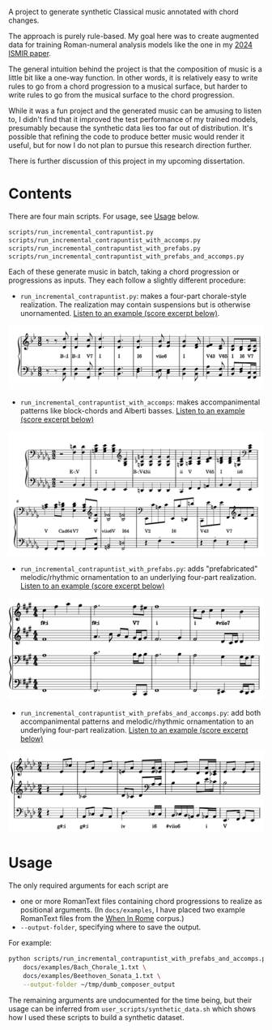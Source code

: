 A project to generate synthetic Classical music annotated with chord changes.

The approach is purely rule-based. My goal here was to create augmented data for training Roman-numeral analysis models like the one in my [2024 ISMIR paper](TODO). 

The general intuition behind the project is that the composition of music is a little bit like a one-way function. In other words, it is relatively easy to write rules to go from a chord progression to a musical surface, but harder to write rules to go from the musical surface to the chord progression.

While it was a fun project and the generated music can be amusing to listen to, I didn't find that it improved the test performance of my trained models, presumably because the synthetic data lies too far out of distribution. It's possible that refining the code to produce better music would render it useful, but for now I do not plan to pursue this research direction further.

There is further discussion of this project in my upcoming dissertation.

# Contents

There are four main scripts. For usage, see [Usage](#Usage) below.

```
scripts/run_incremental_contrapuntist.py
scripts/run_incremental_contrapuntist_with_accomps.py
scripts/run_incremental_contrapuntist_with_prefabs.py
scripts/run_incremental_contrapuntist_with_prefabs_and_accomps.py
```

Each of these generate music in batch, taking a chord progression or progressions as inputs. They each follow a slightly different procedure:

- `run_incremental_contrapuntist.py`: makes a four-part chorale-style realization. The realization may contain suspensions but is otherwise unornamented. [Listen to an example (score excerpt below)](docs/mozart_structural_0000192.mp3).

![Example of the output of `run_incremental_contrapuntist.py`](docs/mozart_structural_0000192.jpg)

- `run_incremental_contrapuntist_with_accomps`: makes accompanimental patterns like block-chords and Alberti basses. [Listen to an example (score excerpt below)](docs/mozart_accomps_0000423.mp3)

![Example of the output of `run_incremental_contrapuntist_with_accomps.py`](docs/mozart_accomps_0000423.jpg)

- `run_incremental_contrapuntist_with_prefabs.py`: adds "prefabricated" melodic/rhythmic ornamentation to an underlying four-part realization. [Listen to an example (score excerpt below)](docs/mozart_prefabs_0000874.mp3)

![Example of the output of `run_incremental_contrapuntist_with_prefabs`](docs/mozart_prefabs_0000874.jpg)

- `run_incremental_contrapuntist_with_prefabs_and_accomps.py`: add both accompanimental patterns and melodic/rhythmic ornamentation to an underlying four-part realization. [Listen to an example (score excerpt below)](docs/mozart_prefabs_and_accomps_0000146.mp3)

![Example of the output of `run_incremental_contrapuntist_with_prefabs_and_accomps`](docs/mozart_prefabs_and_accomps_0000146.jpg)

# Usage

The only required arguments for each script are

- one or more RomanText files containing chord progressions to realize as positional arguments. (In `docs/examples`, I have placed two example RomanText files from the [When In Rome](https://github.com/MarkGotham/When-in-Rome) corpus.)
- `--output-folder`, specifying where to save the output.

For example:

```bash
python scripts/run_incremental_contrapuntist_with_prefabs_and_accomps.py \
    docs/examples/Bach_Chorale_1.txt \
    docs/examples/Beethoven_Sonata_1.txt \
    --output-folder ~/tmp/dumb_composer_output
```

The remaining arguments are undocumented for the time being, but their usage can be inferred from `user_scripts/synthetic_data.sh` which shows how I used these scripts to build a synthetic dataset.
